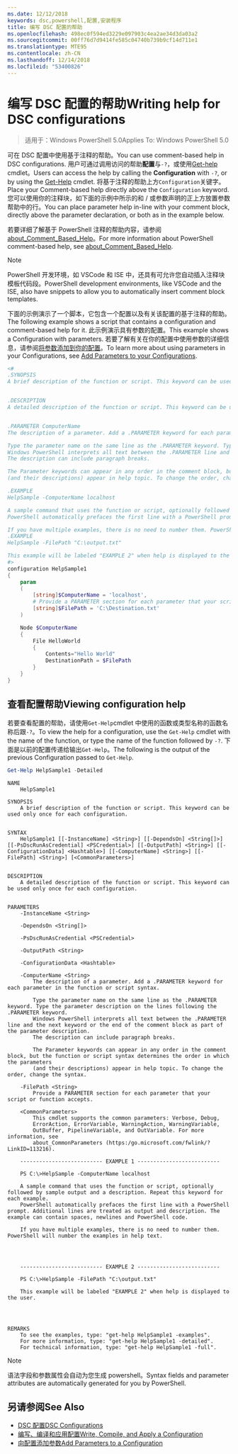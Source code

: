 ```yaml
---
ms.date: 12/12/2018
keywords: dsc,powershell,配置,安装程序
title: 编写 DSC 配置的帮助
ms.openlocfilehash: 498ec0f594ed3229e097903c4ea2ae34d3da03a2
ms.sourcegitcommit: 00ff76d7d9414fe585c04740b739b9cf14d711e1
ms.translationtype: MTE95
ms.contentlocale: zh-CN
ms.lasthandoff: 12/14/2018
ms.locfileid: "53400826"
---
```

# <a name="writing-help-for-dsc-configurations"></a><span data-ttu-id="bc524-103">编写 DSC 配置的帮助</span><span class="sxs-lookup"><span data-stu-id="bc524-103">Writing help for DSC configurations</span></span>

><span data-ttu-id="bc524-104">适用于：Windows PowerShell 5.0</span><span class="sxs-lookup"><span data-stu-id="bc524-104">Applies To: Windows PowerShell 5.0</span></span>

<span data-ttu-id="bc524-105">可在 DSC 配置中使用基于注释的帮助。</span><span class="sxs-lookup"><span data-stu-id="bc524-105">You can use comment-based help in DSC configurations.</span></span> <span data-ttu-id="bc524-106">用户可通过调用访问的帮助**配置**与`-?`，或使用[Get-help](/powershell/module/Microsoft.PowerShell.Core/Get-Help) cmdlet。</span><span class="sxs-lookup"><span data-stu-id="bc524-106">Users can access the help by calling the **Configuration** with `-?`, or by using the [Get-Help](/powershell/module/Microsoft.PowerShell.Core/Get-Help) cmdlet.</span></span> <span data-ttu-id="bc524-107">将基于注释的帮助上方`Configuration`关键字。</span><span class="sxs-lookup"><span data-stu-id="bc524-107">Place your Comment-based help directly above the `Configuration` keyword.</span></span>
<span data-ttu-id="bc524-108">您可以使用你的注释块，如下面的示例中所示的和 / 或参数声明的正上方放置参数帮助中的行。</span><span class="sxs-lookup"><span data-stu-id="bc524-108">You can place parameter help in-line with your comment block, directly above the parameter declaration, or both as in the example below.</span></span>

<span data-ttu-id="bc524-109">若要详细了解基于 PowerShell 注释的帮助内容，请参阅 [about_Comment_Based_Help](/powershell/module/microsoft.powershell.core/about/about_comment_based_help)。</span><span class="sxs-lookup"><span data-stu-id="bc524-109">For more information about PowerShell comment-based help, see [about_Comment_Based_Help](/powershell/module/microsoft.powershell.core/about/about_comment_based_help).</span></span>

> [!NOTE]
> <span data-ttu-id="bc524-110">PowerShell 开发环境，如 VSCode 和 ISE 中，还具有可允许您自动插入注释块模板代码段。</span><span class="sxs-lookup"><span data-stu-id="bc524-110">PowerShell development environments, like VSCode and the ISE, also have snippets to allow you to automatically insert comment block templates.</span></span>

<span data-ttu-id="bc524-111">下面的示例演示了一个脚本，它包含一个配置以及有关该配置的基于注释的帮助。</span><span class="sxs-lookup"><span data-stu-id="bc524-111">The following example shows a script that contains a configuration and comment-based help for it.</span></span> <span data-ttu-id="bc524-112">此示例演示具有参数的配置。</span><span class="sxs-lookup"><span data-stu-id="bc524-112">This example shows a Configuration with parameters.</span></span> <span data-ttu-id="bc524-113">若要了解有关在你的配置中使用参数的详细信息，请参阅[将参数添加到你的配置](add-parameters-to-a-configuration.md)。</span><span class="sxs-lookup"><span data-stu-id="bc524-113">To learn more about using parameters in your Configurations, see [Add Parameters to your Configurations](add-parameters-to-a-configuration.md).</span></span>

```powershell
<#
.SYNOPSIS
A brief description of the function or script. This keyword can be used only once for each configuration.


.DESCRIPTION
A detailed description of the function or script. This keyword can be used only once for each configuration.


.PARAMETER ComputerName
The description of a parameter. Add a .PARAMETER keyword for each parameter in the function or script syntax.

Type the parameter name on the same line as the .PARAMETER keyword. Type the parameter description on the lines following the .PARAMETER keyword.
Windows PowerShell interprets all text between the .PARAMETER line and the next keyword or the end of the comment block as part of the parameter description.
The description can include paragraph breaks.

The Parameter keywords can appear in any order in the comment block, but the function or script syntax determines the order in which the parameters
(and their descriptions) appear in help topic. To change the order, change the syntax.

.EXAMPLE
HelpSample -ComputerName localhost

A sample command that uses the function or script, optionally followed by sample output and a description. Repeat this keyword for each example.
PowerShell automatically prefaces the first line with a PowerShell prompt. Additional lines are treated as output and description. The example can contain spaces, newlines and PowerShell code.

If you have multiple examples, there is no need to number them. PowerShell will number the examples in help text.
.EXAMPLE
HelpSample -FilePath "C:\output.txt"

This example will be labeled "EXAMPLE 2" when help is displayed to the user.
#>
configuration HelpSample1
{
    param
    (
        [string]$ComputerName = 'localhost',
        # Provide a PARAMETER section for each parameter that your script or function accepts.
        [string]$FilePath = 'C:\Destination.txt'
    )

    Node $ComputerName
    {
        File HelloWorld
        {
            Contents="Hello World"
            DestinationPath = $FilePath
        }
    }
}
```

## <a name="viewing-configuration-help"></a><span data-ttu-id="bc524-114">查看配置帮助</span><span class="sxs-lookup"><span data-stu-id="bc524-114">Viewing configuration help</span></span>

<span data-ttu-id="bc524-115">若要查看配置的帮助，请使用`Get-Help`cmdlet 中使用的函数或类型名称的函数名称后跟`-?`。</span><span class="sxs-lookup"><span data-stu-id="bc524-115">To view the help for a configuration, use the `Get-Help` cmdlet with the name of the function, or type the name of the function followed by `-?`.</span></span> <span data-ttu-id="bc524-116">下面是以前的配置传递给输出`Get-Help`。</span><span class="sxs-lookup"><span data-stu-id="bc524-116">The following is the output of the previous Configuration passed to `Get-Help`.</span></span>

```powershell
Get-Help HelpSample1 -Detailed
```

```output
NAME
    HelpSample1

SYNOPSIS
    A brief description of the function or script. This keyword can be used only once for each configuration.


SYNTAX
    HelpSample1 [[-InstanceName] <String>] [[-DependsOn] <String[]>] [[-PsDscRunAsCredential] <PSCredential>] [[-OutputPath] <String>] [[-ConfigurationData] <Hashtable>] [[-ComputerName] <String>] [[-FilePath] <String>] [<CommonParameters>]


DESCRIPTION
    A detailed description of the function or script. This keyword can be used only once for each configuration.


PARAMETERS
    -InstanceName <String>

    -DependsOn <String[]>

    -PsDscRunAsCredential <PSCredential>

    -OutputPath <String>

    -ConfigurationData <Hashtable>

    -ComputerName <String>
        The description of a parameter. Add a .PARAMETER keyword for each parameter in the function or script syntax.

        Type the parameter name on the same line as the .PARAMETER keyword. Type the parameter description on the lines following the .PARAMETER keyword.
        Windows PowerShell interprets all text between the .PARAMETER line and the next keyword or the end of the comment block as part of the parameter description.
        The description can include paragraph breaks.

        The Parameter keywords can appear in any order in the comment block, but the function or script syntax determines the order in which the parameters
        (and their descriptions) appear in help topic. To change the order, change the syntax.

    -FilePath <String>
        Provide a PARAMETER section for each parameter that your script or function accepts.

    <CommonParameters>
        This cmdlet supports the common parameters: Verbose, Debug,
        ErrorAction, ErrorVariable, WarningAction, WarningVariable,
        OutBuffer, PipelineVariable, and OutVariable. For more information, see
        about_CommonParameters (https:/go.microsoft.com/fwlink/?LinkID=113216).

    -------------------------- EXAMPLE 1 --------------------------

    PS C:\>HelpSample -ComputerName localhost

    A sample command that uses the function or script, optionally followed by sample output and a description. Repeat this keyword for each example.
    PowerShell automatically prefaces the first line with a PowerShell prompt. Additional lines are treated as output and description. The example can contain spaces, newlines and PowerShell code.

    If you have multiple examples, there is no need to number them. PowerShell will number the examples in help text.




    -------------------------- EXAMPLE 2 --------------------------

    PS C:\>HelpSample -FilePath "C:\output.txt"

    This example will be labeled "EXAMPLE 2" when help is displayed to the user.




REMARKS
    To see the examples, type: "get-help HelpSample1 -examples".
    For more information, type: "get-help HelpSample1 -detailed".
    For technical information, type: "get-help HelpSample1 -full".
```

> [!NOTE]
> <span data-ttu-id="bc524-117">语法字段和参数属性会自动为您生成 powershell。</span><span class="sxs-lookup"><span data-stu-id="bc524-117">Syntax fields and parameter attributes are automatically generated for you by PowerShell.</span></span>

## <a name="see-also"></a><span data-ttu-id="bc524-118">另请参阅</span><span class="sxs-lookup"><span data-stu-id="bc524-118">See Also</span></span>

- [<span data-ttu-id="bc524-119">DSC 配置</span><span class="sxs-lookup"><span data-stu-id="bc524-119">DSC Configurations</span></span>](configurations.md)
- [<span data-ttu-id="bc524-120">编写、编译和应用配置</span><span class="sxs-lookup"><span data-stu-id="bc524-120">Write, Compile, and Apply a Configuration</span></span>](write-compile-apply-configuration.md)
- [<span data-ttu-id="bc524-121">向配置添加参数</span><span class="sxs-lookup"><span data-stu-id="bc524-121">Add Parameters to a Configuration</span></span>](add-parameters-to-a-configuration.md)
